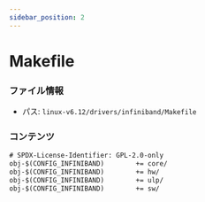 ```yaml
---
sidebar_position: 2
---
```

# Makefile

### ファイル情報

- パス: `linux-v6.12/drivers/infiniband/Makefile`

### コンテンツ

```txt
# SPDX-License-Identifier: GPL-2.0-only
obj-$(CONFIG_INFINIBAND)		+= core/
obj-$(CONFIG_INFINIBAND)		+= hw/
obj-$(CONFIG_INFINIBAND)		+= ulp/
obj-$(CONFIG_INFINIBAND)		+= sw/

```

